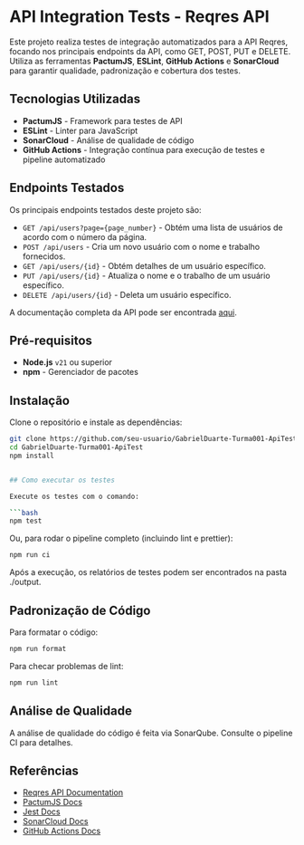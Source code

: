 # API Integration Tests - Reqres API

Este projeto realiza testes de integração automatizados para a API Reqres, focando nos principais endpoints da API, como GET, POST, PUT e DELETE. Utiliza as ferramentas **PactumJS**, **ESLint**, **GitHub Actions** e **SonarCloud** para garantir qualidade, padronização e cobertura dos testes.

## Tecnologias Utilizadas

- **PactumJS** - Framework para testes de API
- **ESLint** - Linter para JavaScript
- **SonarCloud** - Análise de qualidade de código
- **GitHub Actions** - Integração contínua para execução de testes e pipeline automatizado

## Endpoints Testados

Os principais endpoints testados deste projeto são:

- `GET /api/users?page={page_number}` - Obtém uma lista de usuários de acordo com o número da página.
- `POST /api/users` - Cria um novo usuário com o nome e trabalho fornecidos.
- `GET /api/users/{id}` - Obtém detalhes de um usuário específico.
- `PUT /api/users/{id}` - Atualiza o nome e o trabalho de um usuário específico.
- `DELETE /api/users/{id}` - Deleta um usuário específico.

A documentação completa da API pode ser encontrada [aqui](https://reqres.in/).

## Pré-requisitos

- **Node.js** `v21` ou superior
- **npm** - Gerenciador de pacotes

## Instalação

Clone o repositório e instale as dependências:

```bash
git clone https://github.com/seu-usuario/GabrielDuarte-Turma001-ApiTest.git
cd GabrielDuarte-Turma001-ApiTest
npm install


## Como executar os testes

Execute os testes com o comando:

```bash
npm test
```
Ou, para rodar o pipeline completo (incluindo lint e prettier):
```bash
npm run ci
```
Após a execução, os relatórios de testes podem ser encontrados na pasta ./output.

## Padronização de Código

Para formatar o código:
```bash
npm run format
```
Para checar problemas de lint:
```bash
npm run lint
```

## Análise de Qualidade

A análise de qualidade do código é feita via SonarQube. Consulte o pipeline CI para detalhes.


## Referências

- [Reqres API Documentation](#)
- [PactumJS Docs](#)
- [Jest Docs](#)
- [SonarCloud Docs](#)
- [GitHub Actions Docs](#)